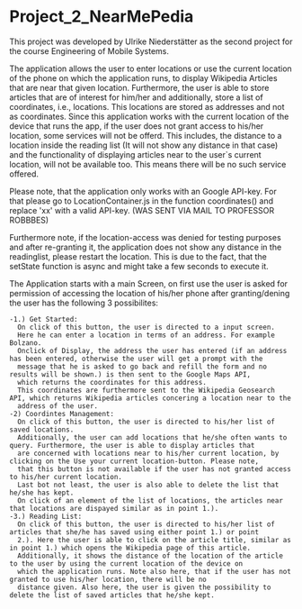 # Project_2_NearMePedia
This project  was developed by Ulrike Niederstätter as the second project for the course Engineering of Mobile Systems. 

The application allows the user to enter locations or use the current location of the phone on which the application runs,
to display Wikipedia Articles that are near that given location.
Furthermore, the user is able to store articles that are of interest for him/her and additionally, store a list of coordinates, i.e., 
locations. This locations are stored as addresses and not as coordinates. Since this application works with the current location of the
device that runs the app, if the user does not grant access to his/her location, some services will not be offerd. This includes, the
distance to a location inside the reading list (It will not show any distance in that case) and the functionality of displaying articles near 
to the user`s current location, will not be available too. This means there will be no such service offered. 

Please note, that the application only works with an Google API-key. For that please go to LocationContainer.js in the function 
coordinates() and replace 'xx' with a valid API-key. (WAS SENT VIA MAIL TO PROFESSOR ROBBBES)

Furthermore note, if the location-access was denied for testing purposes and after re-granting it, the application does not show any distance
in the readinglist, please restart the location. This is due to the fact, that the setState function is async and might take a few seconds
to execute it. 

The Application starts with a main Screen, on first use the user is asked for permission of accessing the location of his/her phone after granting/dening the user has the following 3 possibilites: 

    -1.) Get Started:
      On click of this button, the user is directed to a input screen. 
      Here he can enter a location in terms of an address. For example Bolzano. 
      Onclick of Display, the address the user has entered (if an address has been entered, otherwise the user will get a prompt with the 
      message that he is asked to go back and refill the form and no results will be shown.) is then sent to the Google Maps API, 
      which returns the coordinates for this address. 
      This coordinates are furthermore sent to the Wikipedia Geosearch API, which returns Wikipedia articles concering a location near to the
      address of the user. 
    -2) Coordintes Management:
      On click of this button, the user is directed to his/her list of saved locations. 
      Additionally, the user can add locations that he/she often wants to query. Furthermore, the user is able to display articles that 
      are concerned with locations near to his/her current location, by clicking on the Use your current location-button. Please note, 
      that this button is not available if the user has not granted access to his/her current location. 
      Last bot not least, the user is also able to delete the list that he/she has kept. 
      On click of an element of the list of locations, the articles near that locations are dispayed similar as in point 1.). 
    -3.) Reading List: 
      On click of this button, the user is directed to his/her list of articles that she/he has saved using either point 1.) or point
      2.). Here the user is able to click on the article title, similar as in point 1.) which opens the Wikipedia page of this article. 
      Additionally, it shows the distance of the location of the article to the user by using the current location of the device on 
      which the application runs. Note also here, that if the user has not granted to use his/her location, there will be no
      distance given. Also here, the user is given the possibility to delete the list of saved articles that he/she kept. 
  
